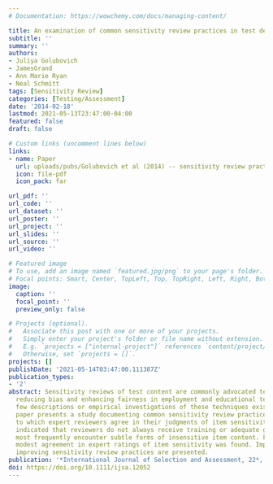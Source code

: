 ```yaml
---
# Documentation: https://wowchemy.com/docs/managing-content/

title: An examination of common sensitivity review practices in test development
subtitle: ''
summary: ''
authors:
- Juliya Golubovich
- JamesGrand
- Ann Marie Ryan
- Neal Schmitt
tags: [Sensitivity Review]
categories: [Testing/Assessment]
date: '2014-02-18'
lastmod: 2021-05-13T23:47:00-04:00
featured: false
draft: false

# Custom links (uncomment lines below)
links:
- name: Paper
  url: uploads/pubs/Golubovich et al (2014) -- sensitivity review practices.pdf
  icon: file-pdf
  icon_pack: far

url_pdf: ''
url_code: ''
url_dataset: ''
url_poster: ''
url_project: ''
url_slides: ''
url_source: ''
url_video: ''

# Featured image
# To use, add an image named `featured.jpg/png` to your page's folder.
# Focal points: Smart, Center, TopLeft, Top, TopRight, Left, Right, BottomLeft, Bottom, BottomRight.
image:
  caption: ''
  focal_point: ''
  preview_only: false

# Projects (optional).
#   Associate this post with one or more of your projects.
#   Simply enter your project's folder or file name without extension.
#   E.g. `projects = ["internal-project"]` references `content/project/deep-learning/index.md`.
#   Otherwise, set `projects = []`.
projects: []
publishDate: '2021-05-14T03:47:00.111387Z'
publication_types:
- '2'
abstract: Sensitivity reviews of test content are commonly advocated techniques for
  reducing bias and enhancing fairness in employment and educational testing. However,
  few descriptions or empirical investigations of these techniques exist. The present
  paper presents a study documenting common sensitivity review practices and the extent
  to which expert reviewers agree in their judgments of item sensitivity. Results
  indicated that reviewers do not always receive training or adequate guidance and
  most frequently encounter subtle forms of insensitive item content. Further, only
  modest agreement in expert ratings of item sensitivity was found. Implications for
  improving sensitivity review practices are presented.
publication: '*International Journal of Selection and Assessment, 22*, 1-11'
doi: https://doi.org/10.1111/ijsa.12052
---
```

